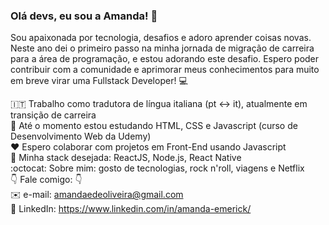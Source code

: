 ### Olá devs, eu sou a Amanda! 👋

Sou apaixonada por tecnologia, desafios e adoro aprender coisas novas. Neste ano dei o primeiro passo na minha jornada de migração de carreira para a área de programação, e estou adorando este desafio. Espero poder contribuir com a comunidade e aprimorar meus conhecimentos para muito em breve virar uma Fullstack Developer! :computer: 

:it: Trabalho como tradutora de língua italiana (pt <-> it), atualmente em transição de carreira <br>
:seedling: Até o momento estou estudando HTML, CSS e Javascript (curso de Desenvolvimento Web da Udemy) <br>
:hearts: Espero colaborar com projetos em Front-End usando Javascript <br>
:rocket: Minha stack desejada: ReactJS, Node.js, React Native <br>
:octocat: Sobre mim: gosto de tecnologias, rock n'roll, viagens e Netflix <br>
:point_down: Fale comigo: :point_down:<br> 
:envelope: e-mail: amandaedeoliveira@gmail.com <br>
:iphone: LinkedIn: https://www.linkedin.com/in/amanda-emerick/
